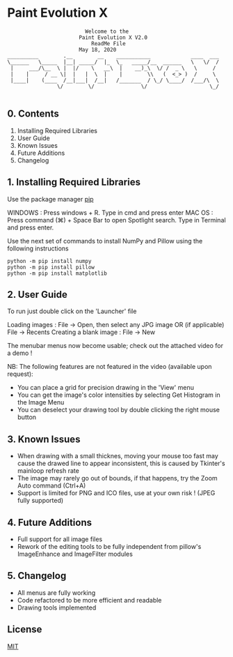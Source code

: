 


# Paint Evolution X

```
                         Welcome to the
                       Paint Evolution X V2.0
                           ReadMe File
	                   May 18, 2020
__________        .__        __    ___________             ____  ___ 
\______   \_____  |__| _____/  |_  \_   _____/__  ______   \   \/  / 
 |     ___/\__  \ |  |/    \   __\  |    __)_\  \/ /  _ \   \     /  
 |    |     / __ \|  |   |  \  |    |        \\   (  <_> )  /     \  
 |____|    (____  /__|___|  /__|   /_______  / \_/ \____/  /___/\  \ 
                \/        \/               \/                    \_/ 


```
 
 
## 0. Contents 
1. Installing Required Libraries
2. User Guide
3. Known Issues
4. Future Additions
5. Changelog

## 1. Installing Required Libraries

Use the package manager [pip](https://pip.pypa.io/en/stable/) 


WINDOWS : Press windows + R. Type in cmd and press enter
MAC OS  : Press command (⌘) + Space Bar to open Spotlight search. Type in Terminal and press enter.

Use the next set of commands to install NumPy and Pillow using the following instructions
```
python -m pip install numpy
python -m pip install pillow
python -m pip install matplotlib
```


## 2. User Guide

To run just double click on the 'Launcher' file

Loading images : File -> Open, then select any JPG image OR (if applicable) File -> Recents 
Creating a blank image : File -> New

The menubar menus now become usable; check out the attached video for a demo !


NB: The following features are not featured in the video (available upon request): 
 
 - You can place a grid for precision drawing in the 'View' menu
 - You can get the image's color intensities by selecting Get Histogram in the Image Menu
 - You can deselect your drawing tool by double clicking the right mouse button


## 3. Known Issues

- When drawing with a small thicknes, moving your mouse too fast may cause the drawed line to appear inconsistent, this is caused by Tkinter's mainloop refresh rate
 - The image may rarely go out of bounds, if that happens, try the Zoom Auto command (Ctrl+A)
 - Support is limited for PNG and ICO files, use at your own risk ! (JPEG fully supported)

## 4. Future Additions
 - Full support for all image files
 - Rework of the editing tools to be fully independent from pillow's ImageEnhance and ImageFilter modules
 
## 5. Changelog
 - All menus are fully working
 - Code refactored to be more efficient and readable
 - Drawing tools implemented


## License
[MIT](https://choosealicense.com/licenses/mit/)
